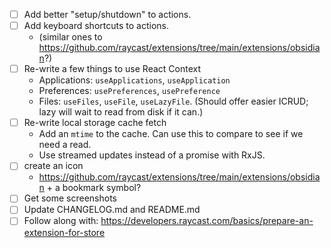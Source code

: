 - [ ] Add better "setup/shutdown" to actions.
- [ ] Add keyboard shortcuts to actions.
  - (similar ones to https://github.com/raycast/extensions/tree/main/extensions/obsidian?)
- [ ] Re-write a few things to use React Context
  - Applications: `useApplications`, `useApplication`
  - Preferences: `usePreferences`, `usePreference`
  - Files: `useFiles`, `useFile`, `useLazyFile`. (Should offer easier ICRUD; lazy will wait to read from disk if it can.)
- [ ] Re-write local storage cache fetch
  - Add an `mtime` to the cache. Can use this to compare to see if we need a read.
  - Use streamed updates instead of a promise with RxJS.
- [ ] create an icon
  - https://github.com/raycast/extensions/tree/main/extensions/obsidian + a bookmark symbol?
- [ ] Get some screenshots
- [ ] Update CHANGELOG.md and README.md
- [ ] Follow along with: https://developers.raycast.com/basics/prepare-an-extension-for-store
